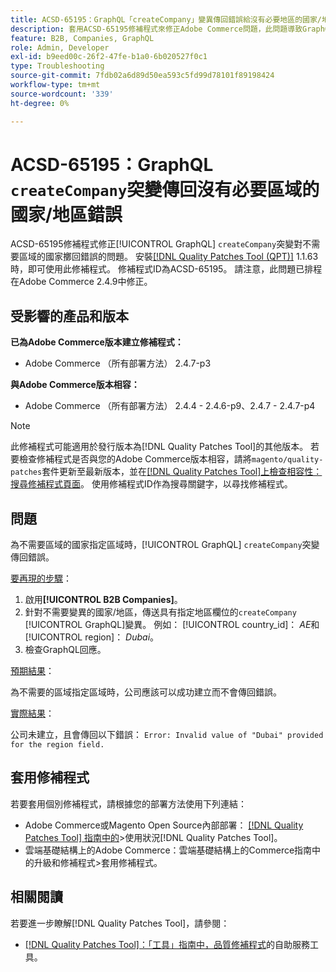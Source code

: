 ```yaml
---
title: ACSD-65195：GraphQL「createCompany」變異傳回錯誤給沒有必要地區的國家/地區
description: 套用ACSD-65195修補程式來修正Adobe Commerce問題，此問題導致GraphQL的「createCompany」突變對不需要地區的國家/地區擲回錯誤。
feature: B2B, Companies, GraphQL
role: Admin, Developer
exl-id: b9eed00c-26f2-47fe-b1a0-6b020527f0c1
type: Troubleshooting
source-git-commit: 7fdb02a6d89d50ea593c5fd99d78101f89198424
workflow-type: tm+mt
source-wordcount: '339'
ht-degree: 0%

---
```


# ACSD-65195：GraphQL `createCompany`突變傳回沒有必要區域的國家/地區錯誤

ACSD-65195修補程式修正[!UICONTROL GraphQL] `createCompany`突變對不需要區域的國家擲回錯誤的問題。 安裝[[!DNL Quality Patches Tool (QPT)]](/help/tools/quality-patches-tool/quality-patches-tool-to-self-serve-quality-patches.md) 1.1.63時，即可使用此修補程式。 修補程式ID為ACSD-65195。 請注意，此問題已排程在Adobe Commerce 2.4.9中修正。

## 受影響的產品和版本

**已為Adobe Commerce版本建立修補程式：**

* Adobe Commerce （所有部署方法） 2.4.7-p3

**與Adobe Commerce版本相容：**

* Adobe Commerce （所有部署方法） 2.4.4 - 2.4.6-p9、2.4.7 - 2.4.7-p4

>[!NOTE]
>
>此修補程式可能適用於發行版本為[!DNL Quality Patches Tool]的其他版本。 若要檢查修補程式是否與您的Adobe Commerce版本相容，請將`magento/quality-patches`套件更新至最新版本，並在[[!DNL Quality Patches Tool]上檢查相容性：搜尋修補程式頁面](https://experienceleague.adobe.com/tools/commerce-quality-patches/index.html?lang=zh-Hant)。 使用修補程式ID作為搜尋關鍵字，以尋找修補程式。

## 問題

為不需要區域的國家指定區域時，[!UICONTROL GraphQL] `createCompany`突變傳回錯誤。

<u>要再現的步驟</u>：

1. 啟用&#x200B;**[!UICONTROL B2B Companies]**。
1. 針對不需要變異的國家/地區，傳送具有指定地區欄位的`createCompany` [!UICONTROL GraphQL]變異。 例如： [!UICONTROL country_id]： *AE*&#x200B;和[!UICONTROL region]： *Dubai*。
1. 檢查GraphQL回應。

<u>預期結果</u>：

為不需要的區域指定區域時，公司應該可以成功建立而不會傳回錯誤。

<u>實際結果</u>：

公司未建立，且會傳回以下錯誤：
`Error: Invalid value of "Dubai" provided for the region field.`

## 套用修補程式

若要套用個別修補程式，請根據您的部署方法使用下列連結：

* Adobe Commerce或Magento Open Source內部部署： [[!DNL Quality Patches Tool] 指南中的](/help/tools/quality-patches-tool/usage.md)>使用狀況[!DNL Quality Patches Tool]。
* 雲端基礎結構上的Adobe Commerce：雲端基礎結構上的Commerce指南中的升級和修補程式>套用修補程式。

## 相關閱讀

若要進一步瞭解[!DNL Quality Patches Tool]，請參閱：

* [[!DNL Quality Patches Tool]：「工具」指南中，品質修補程式](/help/tools/quality-patches-tool/quality-patches-tool-to-self-serve-quality-patches.md)的自助服務工具。
